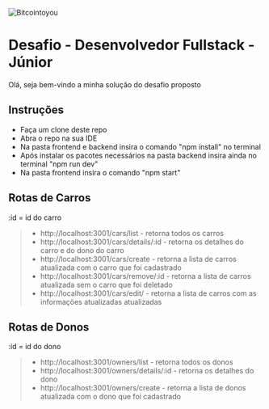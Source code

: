 ![Bitcointoyou](https://bitcointoyou.com/_next/static/media/logoAzul.c6609791.png)

# Desafio - Desenvolvedor Fullstack - Júnior
Olá, seja bem-vindo a minha solução do desafio proposto

## Instruções
- Faça um clone deste repo
- Abra o repo na sua IDE
- Na pasta frontend e backend insira o comando "npm install" no terminal
- Após instalar os pacotes necessários na pasta backend insira ainda no terminal "npm run dev"
- Na pasta frontend insira o comando "npm start"

## Rotas de Carros
:id = id do carro
> - http://localhost:3001/cars/list - retorna todos os carros
> - http://localhost:3001/cars/details/:id - retorna os detalhes do carro e do dono do carro
> - http://localhost:3001/cars/create - retorna a lista de carros atualizada com o carro que foi cadastrado
> - http://localhost:3001/cars/remove/:id - retorna a lista de carros atualizada sem o carro que foi deletado
> - http://localhost:3001/cars/edit/ - retorna a lista de carros com as informações atualizadas atualizadas

## Rotas de Donos

:id = id do dono
> - http://localhost:3001/owners/list - retorna todos os donos
> - http://localhost:3001/owners/details/:id - retorna os detalhes do dono
> - http://localhost:3001/owners/create - retorna a lista de donos atualizada com o dono que foi cadastrado








